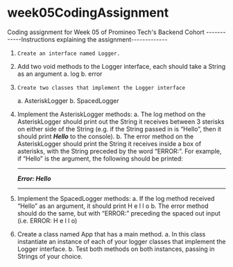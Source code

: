 # week05CodingAssignment
Coding assignment for Week 05 of Promineo Tech's Backend Cohort
------------Instructions explaining the assignment-------------
1.     Create an interface named Logger.
2.  Add two void methods to the Logger interface, each should take a String as an argument
    a.  log
    b.  error
3.     Create two classes that implement the Logger interface
    a.  AsteriskLogger
    b.  SpacedLogger
4.  Implement the AsteriskLogger methods:
    a. The log method on the AsteriskLogger should print out the String it receives between
       3 sterisks on either side of the String (e.g. if the String passed in is “Hello”, then
       it should print ***Hello*** to the console).
    b. The error method on the AsteriskLogger should print the String it receives inside a
       box of asterisks, with the String preceded by the word “ERROR:”. For example, if
       “Hello” is the argument, the following should be printed:

      ****************
     ***Error: Hello***
      ****************

5.  Implement the SpacedLogger methods:
   a. If the log method received “Hello” as an argument, it should print H e l l o
   b. The error method should do the same, but with “ERROR:” preceding the spaced out input
      (i.e. ERROR: H e l l o)

6.    Create a class named App that has a main method.
   a. In this class instantiate an instance of each of your logger classes that implement the Logger interface.
   b. Test both methods on both instances, passing in Strings of your choice.
